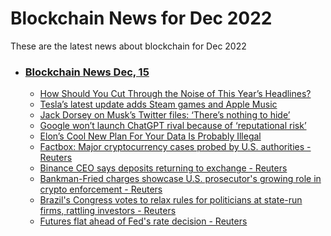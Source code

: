 # Blockchain News for Dec 2022
These are the latest news about blockchain for Dec 2022
- ### [Blockchain News Dec, 15](./15)
    - [How Should You Cut Through the Noise of This Year’s Headlines?](https://www.wired.com/story/how-should-you-cut-through-the-noise-of-this-years-biggest-headlines/) 
    - [Tesla’s latest update adds Steam games and Apple Music](https://www.theverge.com/2022/12/13/23508269/tesla-holiday-update-steam-apple-music-support-light-show-mode) 
    - [Jack Dorsey on Musk’s Twitter files: ‘There’s nothing to hide’](https://www.theverge.com/2022/12/13/23508240/jack-dorsey-twitter-files-response-bluesky-wikileaks) 
    - [Google won’t launch ChatGPT rival because of ‘reputational risk’](https://www.theverge.com/2022/12/14/23508756/google-vs-chatgpt-ai-replace-search-reputational-risk) 
    - [Elon’s Cool New Plan For Your Data Is Probably Illegal](https://gizmodo.com/elon-musk-twitter-data-must-agree-ads-illegal-1849893232) 
    - [Factbox: Major cryptocurrency cases probed by U.S. authorities - Reuters](https://www.reuters.com/markets/us/major-cryptocurrency-cases-probed-by-us-authorities-2022-12-14/) 
    - [Binance CEO says deposits returning to exchange - Reuters](https://www.reuters.com/technology/binance-ceo-says-deposits-returning-exchange-2022-12-14/) 
    - [Bankman-Fried charges showcase U.S. prosecutor's growing role in crypto enforcement - Reuters](https://www.reuters.com/legal/bankman-fried-charges-showcase-us-prosecutors-growing-role-crypto-enforcement-2022-12-14/) 
    - [Brazil's Congress votes to relax rules for politicians at state-run firms, rattling investors - Reuters](https://www.reuters.com/world/americas/brazils-congress-votes-relax-rules-politicians-state-run-firms-rattling-2022-12-14/) 
    - [Futures flat ahead of Fed's rate decision - Reuters](https://www.reuters.com/markets/us/futures-flat-ahead-feds-rate-decision-2022-12-14/) 
